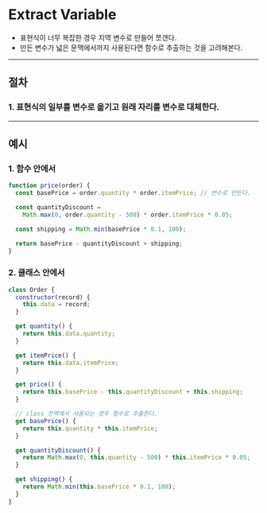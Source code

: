 # Extract Variable

- 표현식이 너무 복잡한 경우 지역 변수로 만들어 쪼갠다.
- 만든 변수가 넓은 문맥에서까지 사용된다면 함수로 추출하는 것을 고려해본다.

---

## 절차

### 1. 표현식의 일부를 변수로 옮기고 원래 자리를 변수로 대체한다.

---

## 예시

### 1. 함수 안에서

```js
function price(order) {
  const basePrice = order.quantity * order.itemPrice; // 변수로 만든다.

  const quantityDiscount =
    Math.max(0, order.quantity - 500) * order.itemPrice * 0.05;

  const shipping = Math.min(basePrice * 0.1, 100);

  return basePrice - quantityDiscount + shipping;
}
```

### 2. 클래스 안에서

```js
class Order {
  constructor(record) {
    this.data = record;
  }

  get quantity() {
    return this.data.quantity;
  }

  get itemPrice() {
    return this.data.itemPrice;
  }

  get price() {
    return this.basePrice - this.quantityDiscount + this.shipping;
  }

  // class 전역에서 사용되는 경우 함수로 추출한다.
  get basePrice() {
    return this.quantity * this.itemPrice;
  }

  get quantityDiscount() {
    return Math.max(0, this.quantity - 500) * this.itemPrice * 0.05;
  }

  get shipping() {
    return Math.min(this.basePrice * 0.1, 100);
  }
}
```
